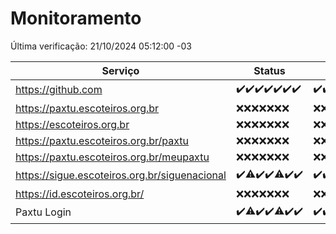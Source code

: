 # Monitoramento

Última verificação: 21/10/2024 05:12:00 -03

|Serviço|Status|Últimas 24h|
|---|---|---|
|https://github.com|<span title="2024-10-14: OK=23">✔️</span><span title="2024-10-15: OK=23">✔️</span><span title="2024-10-16: OK=23">✔️</span><span title="2024-10-17: OK=23">✔️</span><span title="2024-10-18: OK=23">✔️</span><span title="2024-10-19: OK=23">✔️</span><span title="2024-10-20: OK=8">✔️</span>|<span title="20/10/2024 06:08:00 -03 : 200">✔️</span><span title="20/10/2024 07:08:00 -03 : 200">✔️</span><span title="20/10/2024 08:06:00 -03 : 200">✔️</span><span title="20/10/2024 09:14:00 -03 : 200">✔️</span><span title="20/10/2024 10:14:00 -03 : 200">✔️</span><span title="20/10/2024 11:07:00 -03 : 200">✔️</span><span title="20/10/2024 12:07:00 -03 : 200">✔️</span><span title="20/10/2024 13:08:00 -03 : 200">✔️</span><span title="20/10/2024 14:06:00 -03 : 200">✔️</span><span title="20/10/2024 15:09:00 -03 : 200">✔️</span><span title="20/10/2024 16:06:00 -03 : 200">✔️</span><span title="20/10/2024 17:08:00 -03 : 200">✔️</span><span title="20/10/2024 18:07:00 -03 : 200">✔️</span><span title="20/10/2024 19:07:00 -03 : 200">✔️</span><span title="20/10/2024 20:08:00 -03 : 200">✔️</span><span title="20/10/2024 21:41:00 -03 : 200">✔️</span><span title="20/10/2024 23:14:00 -03 : 200">✔️</span><span title="21/10/2024 00:18:00 -03 : 200">✔️</span><span title="21/10/2024 01:10:00 -03 : 200">✔️</span><span title="21/10/2024 02:09:00 -03 : 200">✔️</span><span title="21/10/2024 03:13:00 -03 : 200">✔️</span><span title="21/10/2024 04:09:00 -03 : 200">✔️</span><span title="21/10/2024 05:12:00 -03 : 200">✔️</span>|
|https://paxtu.escoteiros.org.br|<span title="2024-10-14: Falhas=23">❌</span><span title="2024-10-15: Falhas=23">❌</span><span title="2024-10-16: Falhas=23">❌</span><span title="2024-10-17: Falhas=23">❌</span><span title="2024-10-18: Falhas=23">❌</span><span title="2024-10-19: Falhas=23">❌</span><span title="2024-10-20: Falhas=8">❌</span>|<span title="20/10/2024 06:08:00 -03 : 403">❌</span><span title="20/10/2024 07:08:00 -03 : 403">❌</span><span title="20/10/2024 08:06:00 -03 : 403">❌</span><span title="20/10/2024 09:14:00 -03 : 403">❌</span><span title="20/10/2024 10:14:00 -03 : 403">❌</span><span title="20/10/2024 11:07:00 -03 : 403">❌</span><span title="20/10/2024 12:07:00 -03 : 403">❌</span><span title="20/10/2024 13:08:00 -03 : 403">❌</span><span title="20/10/2024 14:06:00 -03 : 403">❌</span><span title="20/10/2024 15:09:00 -03 : 403">❌</span><span title="20/10/2024 16:06:00 -03 : 403">❌</span><span title="20/10/2024 17:08:00 -03 : 403">❌</span><span title="20/10/2024 18:07:00 -03 : 403">❌</span><span title="20/10/2024 19:07:00 -03 : 403">❌</span><span title="20/10/2024 20:08:00 -03 : 403">❌</span><span title="20/10/2024 21:41:00 -03 : 403">❌</span><span title="20/10/2024 23:14:00 -03 : 403">❌</span><span title="21/10/2024 00:18:00 -03 : 403">❌</span><span title="21/10/2024 01:10:00 -03 : 403">❌</span><span title="21/10/2024 02:09:00 -03 : 403">❌</span><span title="21/10/2024 03:13:00 -03 : 403">❌</span><span title="21/10/2024 04:09:00 -03 : 403">❌</span><span title="21/10/2024 05:12:00 -03 : 403">❌</span>|
|https://escoteiros.org.br|<span title="2024-10-14: Falhas=23">❌</span><span title="2024-10-15: Falhas=23">❌</span><span title="2024-10-16: Falhas=23">❌</span><span title="2024-10-17: Falhas=23">❌</span><span title="2024-10-18: Falhas=23">❌</span><span title="2024-10-19: Falhas=23">❌</span><span title="2024-10-20: Falhas=8">❌</span>|<span title="20/10/2024 06:08:00 -03 : 403">❌</span><span title="20/10/2024 07:08:00 -03 : 403">❌</span><span title="20/10/2024 08:06:00 -03 : 403">❌</span><span title="20/10/2024 09:14:00 -03 : 403">❌</span><span title="20/10/2024 10:14:00 -03 : 403">❌</span><span title="20/10/2024 11:07:00 -03 : 403">❌</span><span title="20/10/2024 12:07:00 -03 : 403">❌</span><span title="20/10/2024 13:08:00 -03 : 403">❌</span><span title="20/10/2024 14:06:00 -03 : 403">❌</span><span title="20/10/2024 15:09:00 -03 : 403">❌</span><span title="20/10/2024 16:06:00 -03 : 403">❌</span><span title="20/10/2024 17:08:00 -03 : 403">❌</span><span title="20/10/2024 18:07:00 -03 : 403">❌</span><span title="20/10/2024 19:07:00 -03 : 403">❌</span><span title="20/10/2024 20:08:00 -03 : 403">❌</span><span title="20/10/2024 21:41:00 -03 : 403">❌</span><span title="20/10/2024 23:14:00 -03 : 403">❌</span><span title="21/10/2024 00:18:00 -03 : 403">❌</span><span title="21/10/2024 01:10:00 -03 : 403">❌</span><span title="21/10/2024 02:09:00 -03 : 403">❌</span><span title="21/10/2024 03:13:00 -03 : 403">❌</span><span title="21/10/2024 04:09:00 -03 : 403">❌</span><span title="21/10/2024 05:12:00 -03 : 403">❌</span>|
|https://paxtu.escoteiros.org.br/paxtu|<span title="2024-10-14: Falhas=23">❌</span><span title="2024-10-15: Falhas=23">❌</span><span title="2024-10-16: Falhas=23">❌</span><span title="2024-10-17: Falhas=23">❌</span><span title="2024-10-18: Falhas=23">❌</span><span title="2024-10-19: Falhas=23">❌</span><span title="2024-10-20: Falhas=8">❌</span>|<span title="20/10/2024 06:08:00 -03 : 403">❌</span><span title="20/10/2024 07:08:00 -03 : 403">❌</span><span title="20/10/2024 08:06:00 -03 : 403">❌</span><span title="20/10/2024 09:14:00 -03 : 403">❌</span><span title="20/10/2024 10:14:00 -03 : 403">❌</span><span title="20/10/2024 11:07:00 -03 : 403">❌</span><span title="20/10/2024 12:07:00 -03 : 403">❌</span><span title="20/10/2024 13:08:00 -03 : 403">❌</span><span title="20/10/2024 14:06:00 -03 : 403">❌</span><span title="20/10/2024 15:09:00 -03 : 403">❌</span><span title="20/10/2024 16:06:00 -03 : 403">❌</span><span title="20/10/2024 17:08:00 -03 : 403">❌</span><span title="20/10/2024 18:07:00 -03 : 403">❌</span><span title="20/10/2024 19:07:00 -03 : 403">❌</span><span title="20/10/2024 20:08:00 -03 : 403">❌</span><span title="20/10/2024 21:41:00 -03 : 403">❌</span><span title="20/10/2024 23:14:00 -03 : 403">❌</span><span title="21/10/2024 00:18:00 -03 : 403">❌</span><span title="21/10/2024 01:10:00 -03 : 403">❌</span><span title="21/10/2024 02:09:00 -03 : 403">❌</span><span title="21/10/2024 03:13:00 -03 : 403">❌</span><span title="21/10/2024 04:09:00 -03 : 403">❌</span><span title="21/10/2024 05:12:00 -03 : 403">❌</span>|
|https://paxtu.escoteiros.org.br/meupaxtu|<span title="2024-10-14: Falhas=23">❌</span><span title="2024-10-15: Falhas=23">❌</span><span title="2024-10-16: Falhas=23">❌</span><span title="2024-10-17: Falhas=23">❌</span><span title="2024-10-18: Falhas=23">❌</span><span title="2024-10-19: Falhas=23">❌</span><span title="2024-10-20: Falhas=8">❌</span>|<span title="20/10/2024 06:08:00 -03 : 403">❌</span><span title="20/10/2024 07:08:00 -03 : 403">❌</span><span title="20/10/2024 08:06:00 -03 : 403">❌</span><span title="20/10/2024 09:14:00 -03 : 403">❌</span><span title="20/10/2024 10:14:00 -03 : 403">❌</span><span title="20/10/2024 11:07:00 -03 : 403">❌</span><span title="20/10/2024 12:07:00 -03 : 403">❌</span><span title="20/10/2024 13:08:00 -03 : 403">❌</span><span title="20/10/2024 14:06:00 -03 : 403">❌</span><span title="20/10/2024 15:09:00 -03 : 403">❌</span><span title="20/10/2024 16:06:00 -03 : 403">❌</span><span title="20/10/2024 17:08:00 -03 : 403">❌</span><span title="20/10/2024 18:07:00 -03 : 403">❌</span><span title="20/10/2024 19:07:00 -03 : 403">❌</span><span title="20/10/2024 20:08:00 -03 : 403">❌</span><span title="20/10/2024 21:41:00 -03 : 403">❌</span><span title="20/10/2024 23:14:00 -03 : 403">❌</span><span title="21/10/2024 00:18:00 -03 : 403">❌</span><span title="21/10/2024 01:10:00 -03 : 403">❌</span><span title="21/10/2024 02:09:00 -03 : 403">❌</span><span title="21/10/2024 03:13:00 -03 : 403">❌</span><span title="21/10/2024 04:09:00 -03 : 403">❌</span><span title="21/10/2024 05:12:00 -03 : 403">❌</span>|
|https://sigue.escoteiros.org.br/siguenacional|<span title="2024-10-14: OK=23">✔️</span><span title="2024-10-15: OK=21, Falhas=2">⚠️</span><span title="2024-10-16: OK=23">✔️</span><span title="2024-10-17: OK=23">✔️</span><span title="2024-10-18: OK=18, Falhas=5">⚠️</span><span title="2024-10-19: OK=23">✔️</span><span title="2024-10-20: OK=8">✔️</span>|<span title="20/10/2024 06:08:00 -03 : 200">✔️</span><span title="20/10/2024 07:08:00 -03 : 200">✔️</span><span title="20/10/2024 08:06:00 -03 : 200">✔️</span><span title="20/10/2024 09:14:00 -03 : 200">✔️</span><span title="20/10/2024 10:14:00 -03 : 200">✔️</span><span title="20/10/2024 11:07:00 -03 : 200">✔️</span><span title="20/10/2024 12:07:00 -03 : 200">✔️</span><span title="20/10/2024 13:08:00 -03 : 200">✔️</span><span title="20/10/2024 14:06:00 -03 : 200">✔️</span><span title="20/10/2024 15:09:00 -03 : 200">✔️</span><span title="20/10/2024 16:06:00 -03 : 200">✔️</span><span title="20/10/2024 17:08:00 -03 : 200">✔️</span><span title="20/10/2024 18:07:00 -03 : 200">✔️</span><span title="20/10/2024 19:07:00 -03 : 0">❌</span><span title="20/10/2024 20:08:00 -03 : 200">✔️</span><span title="20/10/2024 21:41:00 -03 : 200">✔️</span><span title="20/10/2024 23:14:00 -03 : 200">✔️</span><span title="21/10/2024 00:18:00 -03 : 200">✔️</span><span title="21/10/2024 01:10:00 -03 : 200">✔️</span><span title="21/10/2024 02:09:00 -03 : 200">✔️</span><span title="21/10/2024 03:13:00 -03 : 200">✔️</span><span title="21/10/2024 04:09:00 -03 : 200">✔️</span><span title="21/10/2024 05:12:00 -03 : 200">✔️</span>|
|https://id.escoteiros.org.br/|<span title="2024-10-14: Falhas=23">❌</span><span title="2024-10-15: Falhas=23">❌</span><span title="2024-10-16: Falhas=23">❌</span><span title="2024-10-17: Falhas=23">❌</span><span title="2024-10-18: Falhas=23">❌</span><span title="2024-10-19: Falhas=23">❌</span><span title="2024-10-20: Falhas=8">❌</span>|<span title="20/10/2024 06:08:00 -03 : 403">❌</span><span title="20/10/2024 07:08:00 -03 : 403">❌</span><span title="20/10/2024 08:06:00 -03 : 403">❌</span><span title="20/10/2024 09:14:00 -03 : 403">❌</span><span title="20/10/2024 10:14:00 -03 : 403">❌</span><span title="20/10/2024 11:07:00 -03 : 403">❌</span><span title="20/10/2024 12:07:00 -03 : 403">❌</span><span title="20/10/2024 13:08:00 -03 : 403">❌</span><span title="20/10/2024 14:06:00 -03 : 403">❌</span><span title="20/10/2024 15:09:00 -03 : 403">❌</span><span title="20/10/2024 16:06:00 -03 : 403">❌</span><span title="20/10/2024 17:08:00 -03 : 403">❌</span><span title="20/10/2024 18:07:00 -03 : 403">❌</span><span title="20/10/2024 19:07:00 -03 : 403">❌</span><span title="20/10/2024 20:08:00 -03 : 403">❌</span><span title="20/10/2024 21:41:00 -03 : 403">❌</span><span title="20/10/2024 23:14:00 -03 : 403">❌</span><span title="21/10/2024 00:18:00 -03 : 403">❌</span><span title="21/10/2024 01:10:00 -03 : 403">❌</span><span title="21/10/2024 02:09:00 -03 : 403">❌</span><span title="21/10/2024 03:13:00 -03 : 403">❌</span><span title="21/10/2024 04:09:00 -03 : 403">❌</span><span title="21/10/2024 05:12:00 -03 : 403">❌</span>|
|Paxtu Login|<span title="2024-10-14: OK=23">✔️</span><span title="2024-10-15: OK=22, Falhas=1">⚠️</span><span title="2024-10-16: OK=23">✔️</span><span title="2024-10-17: OK=23">✔️</span><span title="2024-10-18: OK=21, Falhas=2">⚠️</span><span title="2024-10-19: OK=23">✔️</span><span title="2024-10-20: OK=8">✔️</span>|<span title="20/10/2024 06:08:00 -03 : 200">✔️</span><span title="20/10/2024 07:08:00 -03 : 200">✔️</span><span title="20/10/2024 08:06:00 -03 : 200">✔️</span><span title="20/10/2024 09:14:00 -03 : 200">✔️</span><span title="20/10/2024 10:14:00 -03 : 200">✔️</span><span title="20/10/2024 11:07:00 -03 : 200">✔️</span><span title="20/10/2024 12:07:00 -03 : 200">✔️</span><span title="20/10/2024 13:08:00 -03 : 200">✔️</span><span title="20/10/2024 14:06:00 -03 : 200">✔️</span><span title="20/10/2024 15:09:00 -03 : 200">✔️</span><span title="20/10/2024 16:06:00 -03 : 200">✔️</span><span title="20/10/2024 17:08:00 -03 : 200">✔️</span><span title="20/10/2024 18:07:00 -03 : 200">✔️</span><span title="20/10/2024 19:07:00 -03 : 200">✔️</span><span title="20/10/2024 20:08:00 -03 : 200">✔️</span><span title="20/10/2024 21:41:00 -03 : 200">✔️</span><span title="20/10/2024 23:14:00 -03 : 200">✔️</span><span title="21/10/2024 00:18:00 -03 : 200">✔️</span><span title="21/10/2024 01:10:00 -03 : 200">✔️</span><span title="21/10/2024 02:09:00 -03 : 200">✔️</span><span title="21/10/2024 03:13:00 -03 : 200">✔️</span><span title="21/10/2024 04:09:00 -03 : 200">✔️</span><span title="21/10/2024 05:12:00 -03 : 200">✔️</span>|
